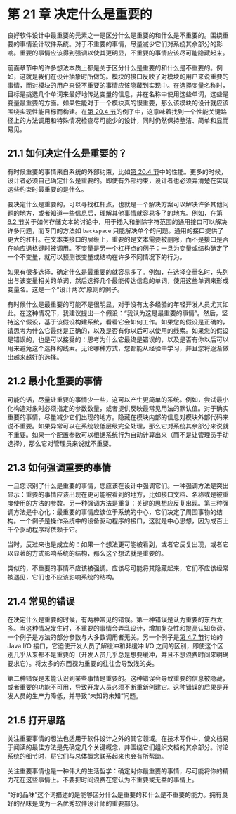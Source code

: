 # 第 21 章 决定什么是重要的

良好软件设计中最重要的元素之一是区分什么是重要的和什么是不重要的。围绕重要的事情设计软件系统。对于不重要的事情，尽量减少它们对系统其余部分的影响。重要的事情应该得到强调以使其更明显，不重要的事情应该尽可能隐藏起来。

前面章节中的许多想法本质上都是关于区分什么是重要的和什么是不重要的。例如，这就是我们在设计抽象时所做的。模块的接口反映了对模块的用户来说重要的事情，而对模块的用户来说不重要的事情应该隐藏到实现中。在选择变量名称时，目标是挑选几个单词来最好地传达变量的信息，并在名称中使用这些单词，这些是变量最重要的方面。如果性能对于一个模块真的很重要，那么该模块的设计就应该围绕实现性能目标而构建。在[第 20.4 节](ch20.md)的例子中，这意味着找到一个性能关键路径上的方法调用和特殊情况检查尽可能少的设计，同时仍然保持整洁、简单和显而易见。

## 21.1 如何决定什么是重要的？

有时候重要的事情来自系统的外部约束，比如[第 20.4 节](ch20.md)中的性能。更多的时候，设计者必须自己确定什么是重要的。即使有外部约束，设计者也必须弄清楚在实现这些约束时最重要的是什么。

要决定什么是重要的，可以寻找杠杆点，也就是一个解决方案可以解决许多其他问题的地方，或者知道一些信息后，理解其他事情就容易多了的地方。例如，在[第 6.2 节](ch06.md)关于如何存储文本的讨论中，用于插入和删除字符范围的通用接口可以解决许多问题，而专门的方法如 `backspace` 只能解决单个的问题。通用的接口提供了更大的杠杆。在文本类接口的层级上，重要的是文本需要被删除，而不是接口是否在响应退格键时被调用。不变量是另一个杠杆点的例子：一旦为变量或结构确定了一个不变量，就可以预测该变量或结构在许多不同情况下的行为。

如果有很多选择，确定什么是最重要的就容易多了。例如，在选择变量名时，先列出与该变量相关的单词，然后选择几个最能传达信息的单词，使用这些单词来形成变量名。这是一个“设计两次”原则的例子。

有时候什么是最重要的可能不是很明显，对于没有太多经验的年轻开发人员尤其如此。在这种情况下，我建议提出一个假设：“我认为这是最重要的事情”。然后，坚持这个假设，基于该假设构建系统，看看它会如何工作。如果您的假设是正确的，请思考为什么它最终是正确的，以及是否有你以后可以使用的线索。如果您的假设是错误的，也是可以接受的：思考为什么它最终是错误的，以及是否有你以后可以用来避免这个选择的线索。无论哪种方式，您都能从经验中学习，并且您将逐渐做出越来越好的选择。

## 21.2 最小化重要的事情

可能的话，尽量让重要的事情少一些，这可以产生更简单的系统。例如，尝试最小化构造对象时必须指定的参数数量，或者提供反映最常见用法的默认值。对于确实重要的事情，尽量减少它们出现的地方。隐藏在模块内部的信息对模块外部代码来说不重要。如果异常可以在系统较低层级完全处理，那么它对系统其余部分来说就不重要。如果一个配置参数可以根据系统行为自动计算出来（而不是让管理员手动选择），那么它对管理员来说就不重要。

## 21.3 如何强调重要的事情

一旦您识别了什么是重要的事情，您应该在设计中强调它们。一种强调方法是突出显示：重要的事情应该出现在更可能被看到的地方，比如接口文档、名称或是被重度使用的方法的参数。另一种强调方法是重复：关键的思想应反复出现。第三种强调方法是中心化：最重要的事情应该位于系统的中心，它们决定了周围事物的结构。一个例子是操作系统中的设备驱动程序的接口，这就是中心思想，因为成百上千个驱动程序将依赖于它。

当时，反过来也是成立的：如果一个想法更可能被看到，或者它反复出现，或者它以显著的方式影响系统的结构，那么这个想法就是重要的。

类似的，不重要的事情不应该被强调。应该尽可能将其隐藏起来，它们不应该经常被遇见，它们也不应该影响系统的结构。 

## 21.4 常见的错误

在决定什么是重要的时候，有两种常见的错误。第一种错误是认为重要的东西太多。当这种情况发生时，不重要的事情会弄乱设计，增加复杂性和提高认知负荷。一个例子是方法的部分参数与大多数调用者无关。另一个例子是[第 4.7 节](ch04.md)讨论的 Java I/O 接口，它迫使开发人员了解缓冲和非缓冲 I/O 之间的区别，即使这个区别几乎从来都不是重要的（开发人员几乎总是想要缓冲，并且不想浪费时间来明确要求它）。将太多的东西视为重要的往往会导致浅的类。

第二种错误是未能认识到某些事情是重要的。这种错误会导致重要的信息被隐藏，或者重要的功能不可用，导致开发人员必须不断重新创建它。这种错误的后果是开发人员的生产力降低，并导致“未知的未知”问题。

## 21.5 打开思路

关注重要事情的想法也适用于软件设计之外的其它领域。在技术写作中，使文档易于阅读的最佳方法是先确定几个关键概念，并围绕它们组织文档的其余部分。讨论系统的细节时，将它们与总体概念联系起来也会有所帮助。

关注重要事情也是一种伟大的生活哲学：确定对你最重要的事情，尽可能将你的精力花在这些事情上。不要把时间浪费在您认为不重要或无益的事情上。

“好的品味”这个词描述的是能够区分什么是重要的和什么是不重要的能力。拥有良好的品味是成为一名优秀软件设计师的重要部分。
